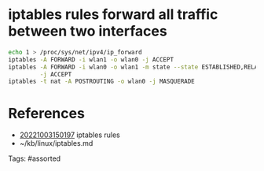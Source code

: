 # iptables rules forward all traffic between two interfaces
```bash
echo 1 > /proc/sys/net/ipv4/ip_forward
iptables -A FORWARD -i wlan1 -o wlan0 -j ACCEPT
iptables -A FORWARD -i wlan0 -o wlan1 -m state --state ESTABLISHED,RELATED \
         -j ACCEPT
iptables -t nat -A POSTROUTING -o wlan0 -j MASQUERADE
```

# References
- [20221003150197](/zet/20221003150197/README.md) iptables rules
- ~/kb/linux/iptables.md

Tags:
    #assorted

